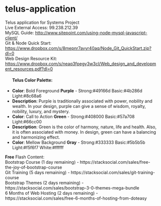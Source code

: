 # telus-application
Telus application for Systems Project <br />
Live External Access: 99.238.212.39 <br />
MySQL Guide: http://www.sitepoint.com/using-node-mysql-javascript-client/ <br />
Git & Node Quick Start: https://www.dropbox.com/s/8mepnr7avyr40aq/Node_Git_QuickStart.zip?dl=0 <br />
Web Design Resource Kit: https://www.dropbox.com/s/neaq3fpegy3w3cl/Web_design_and_development_resources.pdf?dl=0 <br />
<ul>
	<h4>Telus Color Palette:</h4>
	<li><strong>Color</strong>: Bold Foreground <strong>Purple</strong> - Strong:#49166d Basic:#4b286d Light:#8c68a6</li>
	<li><strong>Description</strong>: Purple is traditionally associated with power, nobility and wealth. 
		In your design, purple can give a sense of wisdom, royalty, nobility, luxury, and mystery.</li>
	<li><strong>Color</strong>: Call to Action <strong>Green</strong> - Strong:#408000 Basic:#57a708 Light:#66cc00</li>
	<li><strong>Description</strong>: Green is the color of harmony, nature, life and health. 
		Also, it is often associated with money. In design, green can have a balancing and harmonizing effect.</li>
	<li><strong>Color</strong>: Mellow Background <strong>Gray</strong> - Strong:#333333 Basic:#5b5b5b Light:#f5f6f7 White:#ffffff</li>
</ul>
<strong>Free</strong> Flash Content: <br />
Bootstrap Course (1 day remaining) - https://stacksocial.com/sales/free-the-joy-of-bootstrap-course <br />
Git Training (5 days remaining) - https://stacksocial.com/sales/git-training-course <br />
Bootstrap Themes (2 days remaining) - https://stacksocial.com/sales/bootstrap-3-0-themes-mega-bundle <br />
6 Months of Web Hosting (2 days remaining) - https://stacksocial.com/sales/free-6-months-of-hosting-from-doteasy <br />